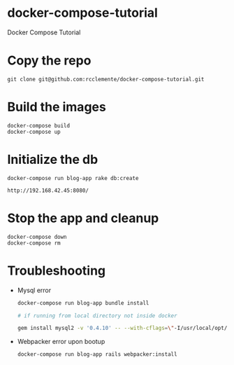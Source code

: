 # docker-compose-tutorial
Docker Compose Tutorial

# Copy the repo

    git clone git@github.com:rcclemente/docker-compose-tutorial.git

# Build the images

    docker-compose build
    docker-compose up

# Initialize the db

    docker-compose run blog-app rake db:create

    http://192.168.42.45:8080/

# Stop the app and cleanup

    docker-compose down
    docker-compose rm


# Troubleshooting

- Mysql error

    ```bash
    docker-compose run blog-app bundle install

    # if running from local directory not inside docker

    gem install mysql2 -v '0.4.10' -- --with-cflags=\"-I/usr/local/opt/openssl/include\" --with-ldflags=\"-L/usr/local/opt/openssl/lib\"
    ```

- Webpacker error upon bootup

    ```bash
    docker-compose run blog-app rails webpacker:install
    ```

